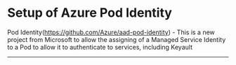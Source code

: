# Setup of Azure Pod Identity

Pod Identity(https://github.com/Azure/aad-pod-identity) - This is a new project from Microsoft to allow the assigning of a Managed Service Identity to a Pod to allow it to authenticate to services, including Keyault


---
